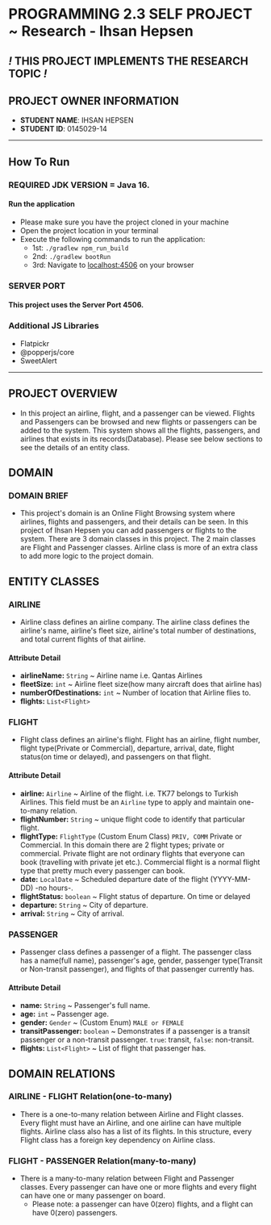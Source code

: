 # PROGRAMMING 2.3 SELF PROJECT ~ Research - Ihsan Hepsen
## **_!_ THIS PROJECT IMPLEMENTS THE RESEARCH TOPIC _!_**

## PROJECT OWNER INFORMATION
- **STUDENT NAME**: IHSAN HEPSEN
- **STUDENT ID**: 0145029-14

---

## How To Run

### **REQUIRED** JDK VERSION = **Java 16**.
#### Run the application
* Please make sure you have the project cloned in your machine
* Open the project location in your terminal
* Execute the following commands to run the application:
  * 1st: `./gradlew npm_run_build`
  * 2nd: `./gradlew bootRun`
  * 3rd: Navigate to [localhost:4506](http://localhost:4506) on your browser

### SERVER PORT
#### This project uses the Server Port 4506.

### Additional JS Libraries
- Flatpickr
- @popperjs/core
- SweetAlert

---

## PROJECT OVERVIEW

- In this project an airline, flight, and a passenger can be viewed. Flights and Passengers can be browsed and new
  flights or passengers can be added to the system. This system shows all the flights, passengers, and airlines that
  exists in its records(Database). Please see below sections to see the details of an entity class.

## DOMAIN

### DOMAIN BRIEF

- This project's domain is an Online Flight Browsing system where airlines, flights and passengers, and their details
  can be seen. In this project of Ihsan Hepsen you can add passengers or flights to the system. There are 3 domain
  classes in this project. The 2 main classes are Flight and Passenger classes. Airline class is more of an extra class
  to add more logic to the project domain.

## ENTITY CLASSES

### AIRLINE

- Airline class defines an airline company. The airline class defines the airline's name, airline's fleet size,
  airline's total number of destinations, and total current flights of that airline.

#### Attribute Detail

- **airlineName:** `String` ~ Airline name i.e. Qantas Airlines
- **fleetSize:** `int` ~  Airline fleet size(how many aircraft does that airline has)
- **numberOfDestinations:** `int` ~ Number of location that Airline flies to.
- **flights:** `List<Flight>`

### FLIGHT

- Flight class defines an airline's flight. Flight has an airline, flight number, flight type(Private or Commercial),
  departure, arrival, date, flight status(on time or delayed), and passengers on that flight.

#### Attribute Detail

- **airline:** `Airline` ~ Airline of the flight. i.e. TK77 belongs to Turkish Airlines. This field must be an `Airline`
  type to apply and maintain one-to-many relation.
- **flightNumber:** `String` ~ unique flight code to identify that particular flight.
- **flightType:** `FlightType` (Custom Enum Class) `PRIV, COMM` Private or Commercial. In this domain there are 2 flight
  types; private or commercial. Private flight are not ordinary flights that everyone can book (travelling with private
  jet etc.). Commercial flight is a normal flight type that pretty much every passenger can book.
- **date:** `LocalDate` ~ Scheduled departure date of the flight (YYYY-MM-DD) -no hours-.
- **flightStatus:** `boolean` ~ Flight status of departure. On time or delayed
- **departure:** `String` ~ City of departure.
- **arrival:** `String` ~ City of arrival.

### PASSENGER

- Passenger class defines a passenger of a flight. The passenger class has a name(full name), passenger's age, gender,
  passenger type(Transit or Non-transit passenger), and flights of that passenger currently has.

#### Attribute Detail

- **name:** `String` ~ Passenger's full name.
- **age:** `int` ~ Passenger age.
- **gender:** `Gender` ~ (Custom Enum) `MALE or FEMALE`
- **transitPassenger:** `boolean` ~ Demonstrates if a passenger is a transit passenger or a non-transit
  passenger. `true`: transit, `false`: non-transit.
- **flights:** `List<Flight>` ~ List of flight that passenger has.

## DOMAIN RELATIONS

### AIRLINE - FLIGHT Relation(one-to-many)

- There is a one-to-many relation between Airline and Flight classes. Every flight must have an Airline, and one airline
  can have multiple flights. Airline class also has a list of its flights. In this structure, every Flight class has a
  foreign key dependency on Airline class.

### FLIGHT - PASSENGER Relation(many-to-many)

- There is a many-to-many relation between Flight and Passenger classes. Every passenger can have one or more flights
  and every flight can have one or many passenger on board.
    - Please note: a passenger can have 0(zero) flights, and a flight can have 0(zero) passengers.
